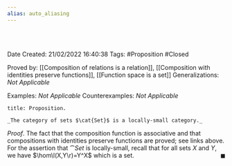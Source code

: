 ```yaml
---
alias: auto_aliasing
---
```


<br />
<br />

Date Created: 21/02/2022 16:40:38
Tags: #Proposition #Closed 

Proved by: [[Composition of relations is a relation]], [[Composition with identities preserve functions]], [[Function space is a set]]
Generalizations: _Not Applicable_

Examples: _Not Applicable_
Counterexamples: _Not Applicable_

``` ad-Proposition
title: Proposition.

_The category of sets $\cat{Set}$ is a locally-small category._

```

_Proof_. The fact that the composition function is associative and that compositions with identities preserve functions are proved; see links above. For the assertion that $\cat{Set}$ is locally-small, recall that for all sets $X$ and $Y$, we have $\hom\l(X,Y\r)=Y^X$ which is a set.<span style="float:right;">$\blacksquare$</span>
